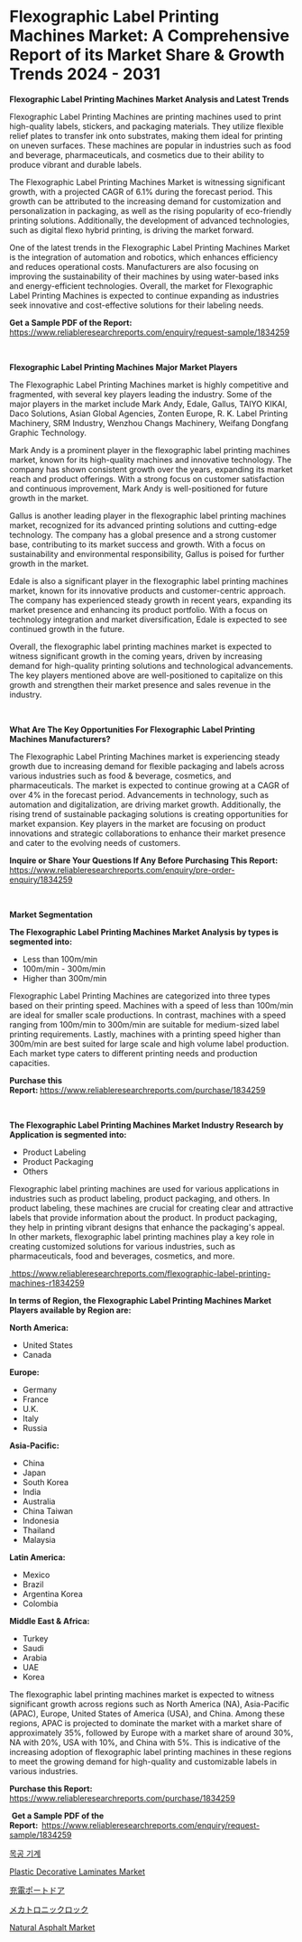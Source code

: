 <p><h1>Flexographic Label Printing Machines Market: A Comprehensive Report of its Market Share & Growth Trends 2024 - 2031</h1></p><p><strong>Flexographic Label Printing Machines Market Analysis and Latest Trends</strong></p>
<p><p>Flexographic Label Printing Machines are printing machines used to print high-quality labels, stickers, and packaging materials. They utilize flexible relief plates to transfer ink onto substrates, making them ideal for printing on uneven surfaces. These machines are popular in industries such as food and beverage, pharmaceuticals, and cosmetics due to their ability to produce vibrant and durable labels.</p><p>The Flexographic Label Printing Machines Market is witnessing significant growth, with a projected CAGR of 6.1% during the forecast period. This growth can be attributed to the increasing demand for customization and personalization in packaging, as well as the rising popularity of eco-friendly printing solutions. Additionally, the development of advanced technologies, such as digital flexo hybrid printing, is driving the market forward.</p><p>One of the latest trends in the Flexographic Label Printing Machines Market is the integration of automation and robotics, which enhances efficiency and reduces operational costs. Manufacturers are also focusing on improving the sustainability of their machines by using water-based inks and energy-efficient technologies. Overall, the market for Flexographic Label Printing Machines is expected to continue expanding as industries seek innovative and cost-effective solutions for their labeling needs.</p></p>
<p><strong>Get a Sample PDF of the Report:&nbsp;</strong> <a href="https://www.reliableresearchreports.com/enquiry/request-sample/1834259">https://www.reliableresearchreports.com/enquiry/request-sample/1834259</a></p>
<p>&nbsp;</p>
<p><strong>Flexographic Label Printing Machines Major Market Players</strong></p>
<p><p>The Flexographic Label Printing Machines market is highly competitive and fragmented, with several key players leading the industry. Some of the major players in the market include Mark Andy, Edale, Gallus, TAIYO KIKAI, Daco Solutions, Asian Global Agencies, Zonten Europe, R. K. Label Printing Machinery, SRM Industry, Wenzhou Changs Machinery, Weifang Dongfang Graphic Technology.</p><p>Mark Andy is a prominent player in the flexographic label printing machines market, known for its high-quality machines and innovative technology. The company has shown consistent growth over the years, expanding its market reach and product offerings. With a strong focus on customer satisfaction and continuous improvement, Mark Andy is well-positioned for future growth in the market.</p><p>Gallus is another leading player in the flexographic label printing machines market, recognized for its advanced printing solutions and cutting-edge technology. The company has a global presence and a strong customer base, contributing to its market success and growth. With a focus on sustainability and environmental responsibility, Gallus is poised for further growth in the market.</p><p>Edale is also a significant player in the flexographic label printing machines market, known for its innovative products and customer-centric approach. The company has experienced steady growth in recent years, expanding its market presence and enhancing its product portfolio. With a focus on technology integration and market diversification, Edale is expected to see continued growth in the future.</p><p>Overall, the flexographic label printing machines market is expected to witness significant growth in the coming years, driven by increasing demand for high-quality printing solutions and technological advancements. The key players mentioned above are well-positioned to capitalize on this growth and strengthen their market presence and sales revenue in the industry.</p></p>
<p>&nbsp;</p>
<p><strong>What Are The Key Opportunities For Flexographic Label Printing Machines Manufacturers?</strong></p>
<p><p>The Flexographic Label Printing Machines market is experiencing steady growth due to increasing demand for flexible packaging and labels across various industries such as food & beverage, cosmetics, and pharmaceuticals. The market is expected to continue growing at a CAGR of over 4% in the forecast period. Advancements in technology, such as automation and digitalization, are driving market growth. Additionally, the rising trend of sustainable packaging solutions is creating opportunities for market expansion. Key players in the market are focusing on product innovations and strategic collaborations to enhance their market presence and cater to the evolving needs of customers.</p></p>
<p><strong>Inquire or Share Your Questions If Any Before Purchasing This Report:</strong> <a href="https://www.reliableresearchreports.com/enquiry/pre-order-enquiry/1834259">https://www.reliableresearchreports.com/enquiry/pre-order-enquiry/1834259</a></p>
<p>&nbsp;</p>
<p><strong>Market Segmentation</strong></p>
<p><strong>The Flexographic Label Printing Machines Market Analysis by types is segmented into:</strong></p>
<p><ul><li>Less than 100m/min</li><li>100m/min - 300m/min</li><li>Higher than 300m/min</li></ul></p>
<p><p>Flexographic Label Printing Machines are categorized into three types based on their printing speed. Machines with a speed of less than 100m/min are ideal for smaller scale productions. In contrast, machines with a speed ranging from 100m/min to 300m/min are suitable for medium-sized label printing requirements. Lastly, machines with a printing speed higher than 300m/min are best suited for large scale and high volume label production. Each market type caters to different printing needs and production capacities.</p></p>
<p><strong>Purchase this Report:&nbsp;</strong><a href="https://www.reliableresearchreports.com/purchase/1834259">https://www.reliableresearchreports.com/purchase/1834259</a></p>
<p>&nbsp;</p>
<p><strong>The Flexographic Label Printing Machines Market Industry Research by Application is segmented into:</strong></p>
<p><ul><li>Product Labeling</li><li>Product Packaging</li><li>Others</li></ul></p>
<p><p>Flexographic label printing machines are used for various applications in industries such as product labeling, product packaging, and others. In product labeling, these machines are crucial for creating clear and attractive labels that provide information about the product. In product packaging, they help in printing vibrant designs that enhance the packaging's appeal. In other markets, flexographic label printing machines play a key role in creating customized solutions for various industries, such as pharmaceuticals, food and beverages, cosmetics, and more.</p></p>
<p><a href="https://www.reliableresearchreports.com/flexographic-label-printing-machines-r1834259">&nbsp;https://www.reliableresearchreports.com/flexographic-label-printing-machines-r1834259</a></p>
<p><strong>In terms of Region, the Flexographic Label Printing Machines Market Players available by Region are:</strong></p>
<p>
    <p> <strong> North America: </strong>
        <ul>
            <li>United States</li>
            <li>Canada</li>
        </ul>
        </p> 
    <p> <strong> Europe: </strong>
        <ul>
            <li>Germany</li>
            <li>France</li>
            <li>U.K.</li>
            <li>Italy</li>
            <li>Russia</li>
        </ul>
        </p> 
    <p> <strong> Asia-Pacific: </strong>
        <ul>
            <li>China</li>
            <li>Japan</li>
            <li>South Korea</li>
            <li>India</li>
            <li>Australia</li>
            <li>China Taiwan</li>
            <li>Indonesia</li>
            <li>Thailand</li>
            <li>Malaysia</li>
        </ul>
        </p> 
    <p> <strong> Latin America: </strong>
        <ul>
            <li>Mexico</li>
            <li>Brazil</li>
            <li>Argentina Korea</li>
            <li>Colombia</li>
        </ul>
        </p> 
    <p> <strong> Middle East & Africa: </strong>
        <ul>
            <li>Turkey</li>
            <li>Saudi</li>
            <li>Arabia</li>
            <li>UAE</li>
            <li>Korea</li>
        </ul>
    </p>
    </p>
<p><p>The flexographic label printing machines market is expected to witness significant growth across regions such as North America (NA), Asia-Pacific (APAC), Europe, United States of America (USA), and China. Among these regions, APAC is projected to dominate the market with a market share of approximately 35%, followed by Europe with a market share of around 30%, NA with 20%, USA with 10%, and China with 5%. This is indicative of the increasing adoption of flexographic label printing machines in these regions to meet the growing demand for high-quality and customizable labels in various industries.</p></p>
<p><strong>Purchase this Report: </strong><a href="https://www.reliableresearchreports.com/purchase/1834259">https://www.reliableresearchreports.com/purchase/1834259</a></p>
<p>&nbsp;<strong>Get a Sample PDF of the Report:&nbsp;&nbsp;</strong><a href="https://www.reliableresearchreports.com/enquiry/request-sample/1834259">https://www.reliableresearchreports.com/enquiry/request-sample/1834259</a></p>
<p><strong></strong></p>
<p><p><a href="https://github.com/fredrickeglers/Market-Research-Report-List-1/blob/main/852561328993.md">목공 기계</a></p><p><a href="https://www.linkedin.com/pulse/insights-plastic-decorative-laminates-market-size-analysing-jjsnc?trackingId=33c%2B3sg9SL08XxmM8VzDog%3D%3D">Plastic Decorative Laminates Market</a></p><p><a href="https://github.com/hwbcz413288296/Market-Research-Report-List-1/blob/main/725876131477.md">充電ポートドア</a></p><p><a href="https://github.com/efcvopdgkdx128/Market-Research-Report-List-1/blob/main/546787131476.md">メカトロニックロック</a></p><p><a href="https://issuu.com/reportprime-2/docs/natural-asphalt-market-size-2030.pptx">Natural Asphalt Market</a></p></p>